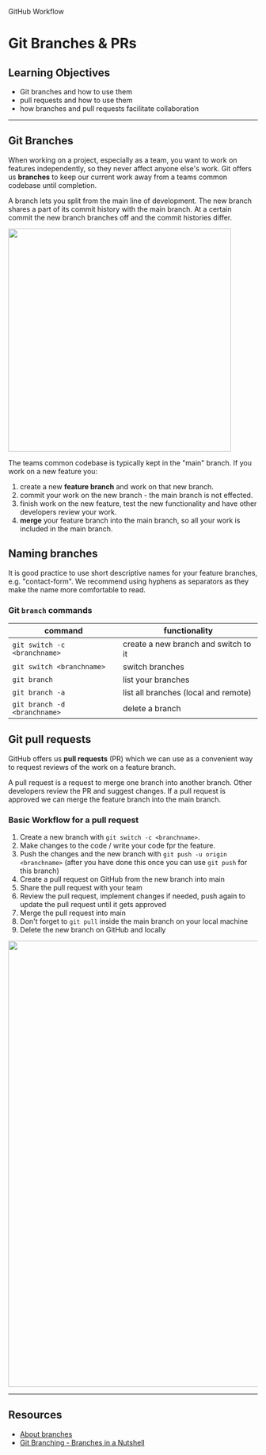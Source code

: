 GitHub Workflow
# Git Branches & PRs

## Learning Objectives

- Git branches and how to use them
- pull requests and how to use them
- how branches and pull requests facilitate collaboration

---

## Git Branches

When working on a project, especially as a team, you want to work on 
features independently, so they
never affect anyone else's work. Git offers us **branches** to keep our 
current work away from a
teams common codebase until completion.

A branch lets you split from the main line of development. The new branch 
shares a part of its
commit history with the main branch. At a certain commit the new branch 
branches off and the commit
histories differ.

<img src="assets/branches.png" width="450">

The teams common codebase is typically kept in the "main" branch. If you 
work on a new feature you:

1. create a new **feature branch** and work on that new branch.
2. commit your work on the new branch - the main branch is not effected.
3. finish work on the new feature, test the new functionality and have 
other developers review your
   work.
4. **merge** your feature branch into the main branch, so all your work is 
included in the main
   branch.

## Naming branches

It is good practice to use short descriptive names for your feature 
branches, e.g. "contact-form".
We recommend using hyphens as separators as they make the name more 
comfortable to read.

### Git `branch` commands

| command                      | functionality                        |
| ---------------------------- | ------------------------------------ |
| `git switch -c <branchname>` | create a new branch and switch to it |
| `git switch <branchname>`    | switch branches                      |
| `git branch`                 | list your branches                   |
| `git branch -a`              | list all branches (local and remote) |
| `git branch -d <branchname>` | delete a branch                      |

## Git pull requests

GitHub offers us **pull requests** (PR) which we can use as a convenient 
way to request reviews of
the work on a feature branch.

A pull request is a request to merge one branch into another branch. Other 
developers review the PR
and suggest changes. If a pull request is approved we can merge the 
feature branch into the main
branch.

### Basic Workflow for a pull request

1. Create a new branch with `git switch -c <branchname>`.
2. Make changes to the code / write your code fpr the feature.
3. Push the changes and the new branch with `git push -u origin 
<branchname>` (after you have done
   this once you can use `git push` for this branch)
4. Create a pull request on GitHub from the new branch into main
5. Share the pull request with your team
6. Review the pull request, implement changes if needed, push again to 
update the pull request until
   it gets approved
7. Merge the pull request into main
8. Don't forget to `git pull` inside the main branch on your local machine
9. Delete the new branch on GitHub and locally

<img src="assets/git-basics-branching-workflow.png" width="900">

---

## Resources

- [About 
branches](https://docs.github.com/en/pull-requests/collaborating-with-pull-requests/proposing-changes-to-your-work-with-pull-requests/about-branches)
- [Git Branching - Branches in a 
Nutshell](https://git-scm.com/book/en/v2/Git-Branching-Branches-in-a-Nutshell)
